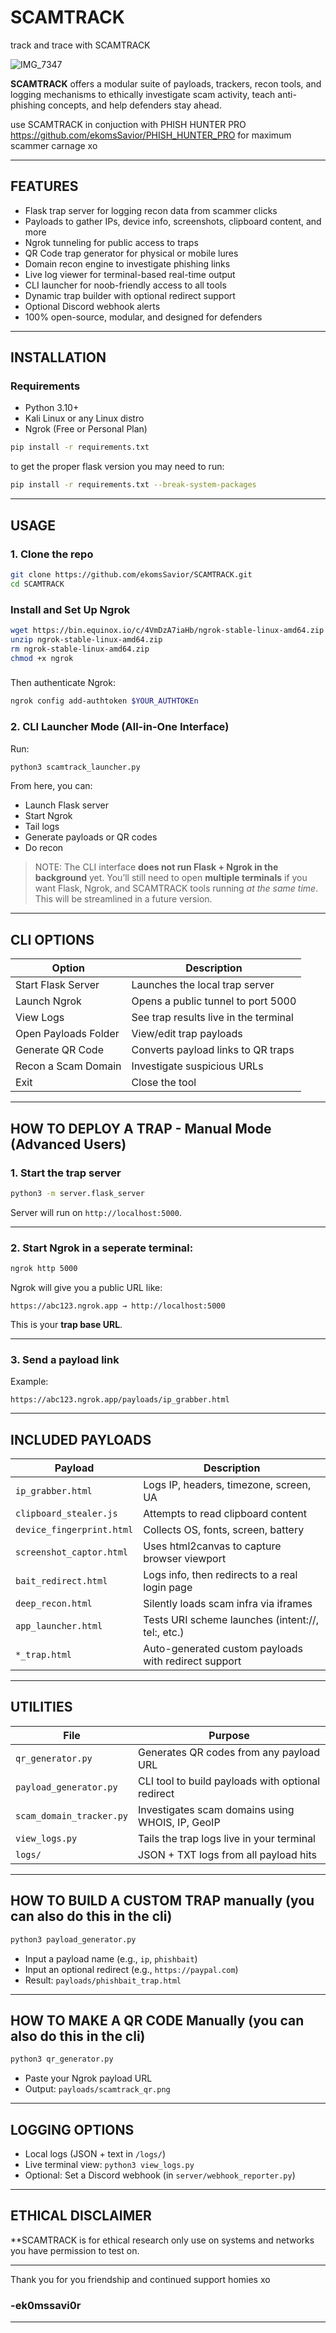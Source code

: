 # SCAMTRACK

track and trace with SCAMTRACK

![IMG_7347](https://github.com/user-attachments/assets/33d3999d-c5e5-4824-be73-bcc5ffd7de41)


**SCAMTRACK** offers a modular suite of payloads, trackers, recon tools, and logging mechanisms to ethically investigate scam activity, teach anti-phishing concepts, and help defenders stay ahead.

use SCAMTRACK in conjuction with PHISH HUNTER PRO https://github.com/ekomsSavior/PHISH_HUNTER_PRO for maximum scammer carnage xo

---

##  FEATURES

-  Flask trap server for logging recon data from scammer clicks
-  Payloads to gather IPs, device info, screenshots, clipboard content, and more
-  Ngrok tunneling for public access to traps
-  QR Code trap generator for physical or mobile lures
-  Domain recon engine to investigate phishing links
-  Live log viewer for terminal-based real-time output
-  CLI launcher for noob-friendly access to all tools
-  Dynamic trap builder with optional redirect support
-  Optional Discord webhook alerts
-  100% open-source, modular, and designed for defenders

---

##  INSTALLATION

###  Requirements

- Python 3.10+  
- Kali Linux or any Linux distro  
- Ngrok (Free or Personal Plan)

```bash
pip install -r requirements.txt
```
to get the proper flask version you may need to run:

```bash
pip install -r requirements.txt --break-system-packages
```

---

##  USAGE

### 1. Clone the repo

```bash
git clone https://github.com/ekomsSavior/SCAMTRACK.git
cd SCAMTRACK
```
### Install and Set Up Ngrok

```bash
wget https://bin.equinox.io/c/4VmDzA7iaHb/ngrok-stable-linux-amd64.zip
unzip ngrok-stable-linux-amd64.zip
rm ngrok-stable-linux-amd64.zip
chmod +x ngrok
```
###
Then authenticate Ngrok:

```bash
ngrok config add-authtoken $YOUR_AUTHTOKEn
```

### 2. CLI Launcher Mode (All-in-One Interface)

Run:

```bash
python3 scamtrack_launcher.py
```

From here, you can:

* Launch Flask server
* Start Ngrok
* Tail logs
* Generate payloads or QR codes
* Do recon

>  NOTE: The CLI interface **does not run Flask + Ngrok in the background** yet.
> You’ll still need to open **multiple terminals** if you want Flask, Ngrok, and SCAMTRACK tools running *at the same time*. This will be streamlined in a future version.
---

##  CLI OPTIONS

| Option               | Description                           |
| -------------------- | ------------------------------------- |
| Start Flask Server   | Launches the local trap server        |
| Launch Ngrok         | Opens a public tunnel to port 5000    |
| View Logs            | See trap results live in the terminal |
| Open Payloads Folder | View/edit trap payloads               |
| Generate QR Code     | Converts payload links to QR traps    |
| Recon a Scam Domain  | Investigate suspicious URLs           |
| Exit                 | Close the tool                        |

---

##  HOW TO DEPLOY A TRAP - Manual Mode (Advanced Users)

###  1. Start the trap server

```bash
python3 -m server.flask_server
```

Server will run on `http://localhost:5000`.

---

###  2. Start Ngrok in a seperate terminal: 

```bash
ngrok http 5000
```

Ngrok will give you a public URL like:

```
https://abc123.ngrok.app → http://localhost:5000
```

This is your **trap base URL**.

---

###  3. Send a payload link

Example:

```
https://abc123.ngrok.app/payloads/ip_grabber.html
```

---

##  INCLUDED PAYLOADS

| Payload                   | Description                                          |
| ------------------------- | ---------------------------------------------------- |
| `ip_grabber.html`         | Logs IP, headers, timezone, screen, UA               |
| `clipboard_stealer.js`    | Attempts to read clipboard content                   |
| `device_fingerprint.html` | Collects OS, fonts, screen, battery                  |
| `screenshot_captor.html`  | Uses html2canvas to capture browser viewport         |
| `bait_redirect.html`      | Logs info, then redirects to a real login page       |
| `deep_recon.html`         | Silently loads scam infra via iframes                |
| `app_launcher.html`       | Tests URI scheme launches (intent://, tel:, etc.)    |
| `*_trap.html`             | Auto-generated custom payloads with redirect support |

---

##  UTILITIES

| File                     | Purpose                                           |
| ------------------------ | ------------------------------------------------- |
| `qr_generator.py`        | Generates QR codes from any payload URL           |
| `payload_generator.py`   | CLI tool to build payloads with optional redirect |
| `scam_domain_tracker.py` | Investigates scam domains using WHOIS, IP, GeoIP  |
| `view_logs.py`           | Tails the trap logs live in your terminal         |
| `logs/`                  | JSON + TXT logs from all payload hits             |

---

##  HOW TO BUILD A CUSTOM TRAP manually (you can also do this in the cli)

```bash
python3 payload_generator.py
```

* Input a payload name (e.g., `ip`, `phishbait`)
* Input an optional redirect (e.g., `https://paypal.com`)
* Result: `payloads/phishbait_trap.html`

---

##  HOW TO MAKE A QR CODE Manually (you can also do this in the cli)

```bash
python3 qr_generator.py
```

* Paste your Ngrok payload URL
* Output: `payloads/scamtrack_qr.png`

---

## LOGGING OPTIONS

*  Local logs (JSON + text in `/logs/`)
*  Live terminal view: `python3 view_logs.py`
*  Optional: Set a Discord webhook (in `server/webhook_reporter.py`)

---

## ETHICAL DISCLAIMER

**SCAMTRACK is for ethical research only use on systems and networks you have permission to test on.

---

Thank you for you friendship and continued support homies xo
### -ek0mssavi0r

---



